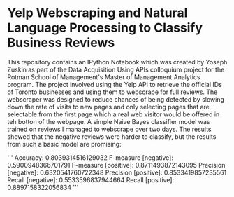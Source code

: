 # Yelp Webscraping and Natural Language Processing to Classify Business Reviews
This repository contains an IPython Notebook which was created by Yoseph Zuskin as part of the Data Acquisition Using APIs colloquium project for the Rotman School of Management's Master of Management Analytics program. The project involved using the Yelp API to retrieve the official IDs of Toronto businesses and using them to webscrape for full reviews. The webscraper was designed to reduce chances of being detected by slowing down the rate of visits to new pages and only selecting pages that are selectable from the first page which a real web visitor would be offered in teh botton of the webpage. A simple Naive Bayes classifier model was trained on reviews I managed to webscrape over two days. The results showed that the negative reviews were harder to classify, but the results from such a basic model are promising:

'''
Accuracy: 0.8039314516129032
F-measure [negative]: 0.5900948366701791
F-measure [positive]: 0.8711493872143095
Precision [negative]: 0.6320541760722348
Precision [positive]: 0.8533419857235561
Recall [negative]: 0.5533596837944664
Recall [positive]: 0.8897158322056834
'''
